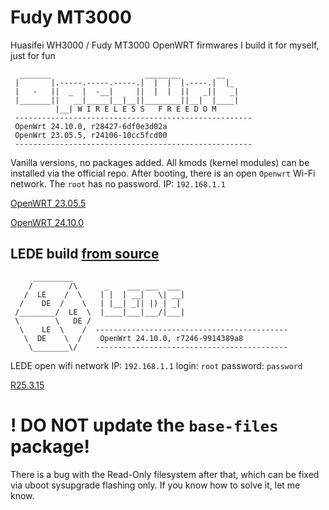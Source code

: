 # Fudy MT3000
Huasifei WH3000 / Fudy MT3000 OpenWRT firmwares
I build it for myself, just for fun

```
  _______                     ________        __
 |       |.-----.-----.-----.|  |  |  |.----.|  |_
 |   -   ||  _  |  -__|     ||  |  |  ||   _||   _|
 |_______||   __|_____|__|__||________||__|  |____|
          |__| W I R E L E S S   F R E E D O M
 -----------------------------------------------------
 OpenWrt 24.10.0, r28427-6df0e3d02a
 OpenWrt 23.05.5, r24106-10cc5fcd00
 -----------------------------------------------------
```

Vanilla versions, no packages added. All kmods (kernel modules) can be installed via the official repo.
After booting, there is an open `Openwrt` Wi-Fi network. The `root` has no password. IP: `192.168.1.1`

[OpenWRT 23.05.5](https://github.com/fildunsky/Fudy-MT3000/raw/refs/heads/main/openwrt-23.05.5-mediatek-filogic-huasifei_wh3000-emmc-squashfs-sysupgrade.bin)

[OpenWRT 24.10.0](https://github.com/fildunsky/Fudy-MT3000/raw/refs/heads/main/openwrt-24.10.0-mediatek-filogic-huasifei_wh3000-emmc-squashfs-sysupgrade.bin)


## LEDE build [from source](https://github.com/coolsnowwolf/lede)

```
     _________
    /        /\      _    ___ ___  ___
   /  LE    /  \    | |  | __|   \| __|
  /    DE  /    \   | |__| _|| |) | _|
 /________/  LE  \  |____|___|___/|___|
 \        \   DE /
  \    LE  \    /  -------------------------------------------
   \  DE    \  /    OpenWrt 24.10.0, r7246-9914389a8
    \________\/    -------------------------------------------

```

LEDE open wifi network
IP: `192.168.1.1`
login: `root`
password: `password`

[R25.3.15]()

# ! DO NOT update the `base-files` package!
There is a bug with the Read-Only filesystem after that, which can be fixed via uboot sysupgrade flashing only. If you know how to solve it, let me know.